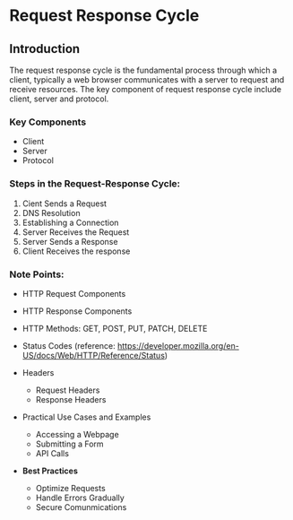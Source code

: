 # Request Response Cycle

## Introduction

The request response cycle is the fundamental process through which a client, typically a web browser communicates with a server to request and receive resources. The key component of request response cycle include client, server and protocol.


### Key Components
- Client
- Server
- Protocol

### Steps in the Request-Response Cycle:
1. Cient Sends a Request
2. DNS Resolution
3. Establishing a Connection
4. Server Receives the Request
5. Server Sends a Response
6. Client Receives the response

### Note Points:
- HTTP Request Components
- HTTP Response Components
- HTTP Methods: GET, POST, PUT, PATCH, DELETE
- Status Codes (reference: https://developer.mozilla.org/en-US/docs/Web/HTTP/Reference/Status)
- Headers
    - Request Headers
    - Response Headers
- Practical Use Cases and Examples
    - Accessing a Webpage
    - Submitting a Form
    - API Calls



- **Best Practices**
    - Optimize Requests
    - Handle Errors Gradually
    - Secure Comunmications